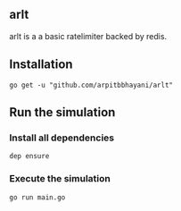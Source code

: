 arlt
---

arlt is a a basic ratelimiter backed by redis.


## Installation

```
go get -u "github.com/arpitbbhayani/arlt"
```

## Run the simulation

### Install all dependencies

```
dep ensure
```

### Execute the simulation

```
go run main.go
```
